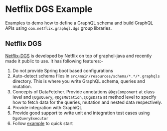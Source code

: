 # Netflix DGS Example
Examples to demo how to define a GraphQL schema and build GraphQL APIs using `com.netflix.graphql.dgs` group libraries.

## Netflix DGS
[Netflix-DGS](https://netflix.github.io/dgs/) is developed by Netflix on top of graphql-java and recently made it public to use. It has following features:-
1. Do not provide Spring boot based configurations
2. Auto-detect schema files in `src/main/resources/schema/*.*/*.graphqls` directory. This is where you write GraphQL schema, queries and mutation.
3. Concepts of DataFetcher. Provide annotations `@DgsComponent` at class level and `@DgsQuery`, `@DgsMutation`, `@DgsData` at method level to specify how to fetch data for the queries, mutation and nested data respectively.
4. Provide integration with GraphiQL
5. Provide good support to write unit and integration test cases using `DgsQueryExecutor`
6. Follow [example](https://github.com/Netflix/dgs-examples-java) to quick start

